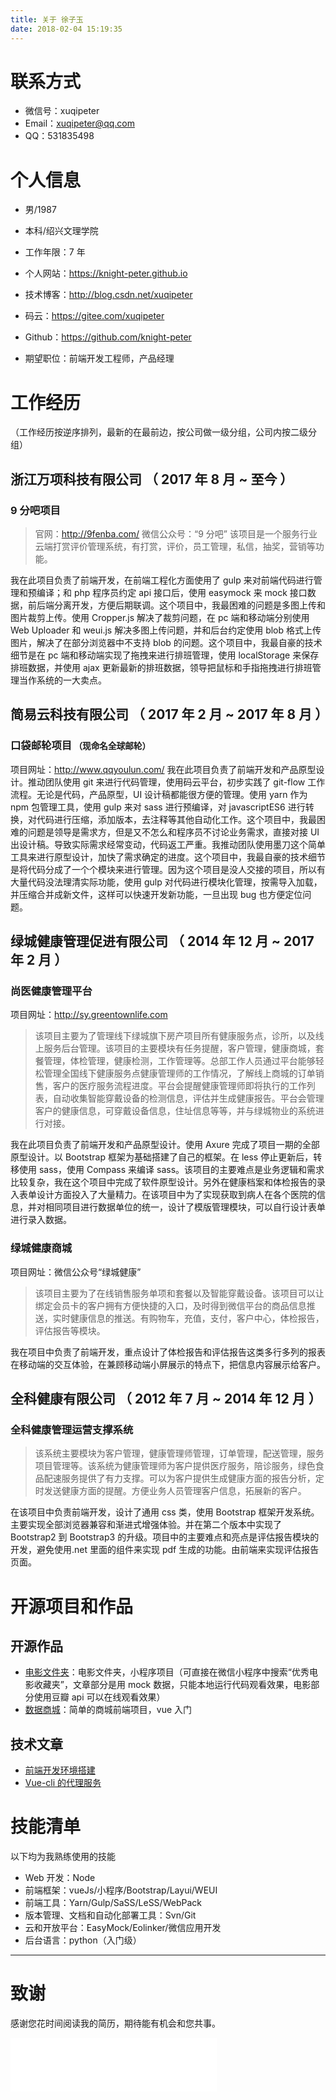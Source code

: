 ```yaml
---
title: 关于 徐子玉
date: 2018-02-04 15:19:35
---
```


# 联系方式

* 微信号：xuqipeter
* Email：xuqipeter@qq.com
* QQ：531835498

# 个人信息

* 男/1987
* 本科/绍兴文理学院
* 工作年限：7 年
* 个人网站：https://knight-peter.github.io
* 技术博客：http://blog.csdn.net/xuqipeter
* 码云：https://gitee.com/xuqipeter
* Github：https://github.com/knight-peter

* 期望职位：前端开发工程师，产品经理

# 工作经历

（工作经历按逆序排列，最新的在最前边，按公司做一级分组，公司内按二级分组）

## 浙江万项科技有限公司 （ 2017 年 8 月 ~ 至今 ）

### 9 分吧项目

> 官网：http://9fenba.com/
> 微信公众号：“9 分吧”
> 该项目是一个服务行业云端打赏评价管理系统，有打赏，评价，员工管理，私信，抽奖，营销等功能。

我在此项目负责了前端开发，在前端工程化方面使用了 gulp 来对前端代码进行管理和预编译；和 php 程序员约定 api 接口后，使用 easymock 来 mock 接口数据，前后端分离开发，方便后期联调。这个项目中，我最困难的问题是多图上传和图片裁剪上传。使用 Cropper.js 解决了裁剪问题，在 pc 端和移动端分别使用 Web Uploader 和 weui.js 解决多图上传问题，并和后台约定使用 blob 格式上传图片，解决了在部分浏览器中不支持 blob 的问题。这个项目中，我最自豪的技术细节是在 pc 端和移动端实现了拖拽来进行排班管理，使用 localStorage 来保存排班数据，并使用 ajax 更新最新的排班数据，领导把鼠标和手指拖拽进行排班管理当作系统的一大卖点。

## 简易云科技有限公司 （ 2017 年 2 月 ~ 2017 年 8 月 ）

### 口袋邮轮项目<small> （现命名全球邮轮）</small>

项目网址：http://www.qqyoulun.com/
我在此项目负责了前端开发和产品原型设计。推动团队使用 git 来进行代码管理，使用码云平台，初步实践了 git-flow 工作流程。无论是代码，产品原型，UI 设计稿都能很方便的管理。使用 yarn 作为 npm 包管理工具，使用 gulp 来对 sass 进行预编译，对 javascriptES6 进行转换，对代码进行压缩，添加版本，去注释等其他自动化工作。这个项目中，我最困难的问题是领导是需求方，但是又不怎么和程序员不讨论业务需求，直接对接 UI 出设计稿。导致实际需求经常变动，代码返工严重。我推动团队使用墨刀这个简单工具来进行原型设计，加快了需求确定的进度。这个项目中，我最自豪的技术细节是将代码分成了一个个模块来进行管理。因为这个项目是没人交接的项目，所以有大量代码没法理清实际功能，使用 gulp 对代码进行模块化管理，按需导入加载，并压缩合并成新文件，这样可以快速开发新功能，一旦出现 bug 也方便定位问题。

## 绿城健康管理促进有限公司 （ 2014 年 12 月 ~ 2017 年 2 月 ）

### 尚医健康管理平台

项目网址：http://sy.greentownlife.com

> 该项目主要为了管理线下绿城旗下房产项目所有健康服务点，诊所，以及线上服务后台管理。该项目的主要模块有任务提醒，客户管理，健康商城，套餐管理，体检管理，健康检测，工作管理等。总部工作人员通过平台能够轻松管理全国线下健康服务点健康管理师的工作情况，了解线上商城的订单销售，客户的医疗服务流程进度。平台会提醒健康管理师即将执行的工作列表，自动收集智能穿戴设备的检测信息，评估并生成健康报告。平台会管理客户的健康信息，可穿戴设备信息，住址信息等等，并与绿城物业的系统进行对接。

我在此项目负责了前端开发和产品原型设计。使用 Axure 完成了项目一期的全部原型设计。以 Bootstrap 框架为基础搭建了自己的框架。在 less 停止更新后，转移使用 sass，使用 Compass 来编译 sass。该项目的主要难点是业务逻辑和需求比较复杂，我在这个项目中完成了软件原型设计。另外在健康档案和体检报告的录入表单设计方面投入了大量精力。在该项目中为了实现获取到病人在各个医院的信息，并对相同项目进行数据单位的统一，设计了模版管理模块，可以自行设计表单进行录入数据。

### 绿城健康商城

项目网址：微信公众号“绿城健康”

> 该项目主要为了在线销售服务单项和套餐以及智能穿戴设备。该项目可以让绑定会员卡的客户拥有方便快捷的入口，及时得到微信平台的商品信息推送，实时健康信息的推送。有购物车，充值，支付，客户中心，体检报告，评估报告等模块。

我在项目中负责了前端开发，重点设计了体检报告和评估报告这类多行多列的报表在移动端的交互体验，在兼顾移动端小屏展示的特点下，把信息内容展示给客户。

## 全科健康有限公司 （ 2012 年 7 月 ~ 2014 年 12 月 ）

### 全科健康管理运营支撑系统

> 该系统主要模块为客户管理，健康管理师管理，订单管理，配送管理，服务项目管理等。该系统为健康管理师为客户提供医疗服务，陪诊服务，绿色食品配速服务提供了有力支撑。可以为客户提供生成健康方面的报告分析，定时发送健康方面的提醒。方便业务人员管理客户信息，拓展新的客户。

在该项目中负责前端开发，设计了通用 css 类，使用 Bootstrap 框架开发系统。主要实现全部浏览器兼容和渐进式增强体验。并在第二个版本中实现了 Bootstrap2 到 Bootstrap3 的升级。项目中的主要难点和亮点是评估报告模块的开发，避免使用.net 里面的组件来实现 pdf 生成的功能。由前端来实现评估报告页面。

# 开源项目和作品

## 开源作品

* [电影文件夹](https://gitee.com/xuqipeter/MovieShow)：电影文件夹，小程序项目（可直接在微信小程序中搜索“优秀电影收藏夹”，文章部分是用 mock 数据，只能本地运行代码观看效果，电影部分使用豆瓣 api 可以在线观看效果）
* [数据商城](https://gitee.com/xuqipeter/imoocShop)：简单的商城前端项目，vue 入门

## 技术文章

* [前端开发环境搭建](http://blog.csdn.net/xuqipeter/article/details/77192223)
* [Vue-cli 的代理服务](http://note.youdao.com/noteshare?id=52a2a9836dfc290773515fdd0251ee3c&sub=5B77CB974DAA48E08183B5D5AFC3745B)

# 技能清单

以下均为我熟练使用的技能

* Web 开发：Node
* 前端框架：vueJs/小程序/Bootstrap/Layui/WEUI
* 前端工具：Yarn/Gulp/SaSS/LeSS/WebPack
* 版本管理、文档和自动化部署工具：Svn/Git
* 云和开放平台：EasyMock/Eolinker/微信应用开发
* 后台语言：python（入门级）

---

# 致谢

感谢您花时间阅读我的简历，期待能有机会和您共事。

<iframe frameborder="no" border="0" marginwidth="0" marginheight="0" width=330 height=86 src="//music.163.com/outchain/player?type=2&id=28815250&auto=1&height=66"></iframe>
